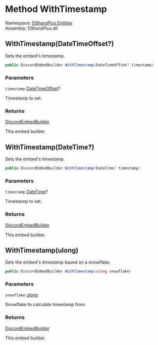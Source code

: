 # Method WithTimestamp

Namespace: [DSharpPlus.Entities](DSharpPlus.Entities.md)  
Assembly: DSharpPlus.dll

## <a id="DSharpPlus_Entities_DiscordEmbedBuilder_WithTimestamp_System_Nullable_System_DateTimeOffset__"></a>WithTimestamp\(DateTimeOffset?\)

Sets the embed's timestamp.

```csharp
public DiscordEmbedBuilder WithTimestamp(DateTimeOffset? timestamp)
```

### Parameters

`timestamp` [DateTimeOffset](https://learn.microsoft.com/dotnet/api/system.datetimeoffset)?

Timestamp to set.

### Returns

[DiscordEmbedBuilder](DSharpPlus.Entities.DiscordEmbedBuilder.md)

This embed builder.

## <a id="DSharpPlus_Entities_DiscordEmbedBuilder_WithTimestamp_System_Nullable_System_DateTime__"></a>WithTimestamp\(DateTime?\)

Sets the embed's timestamp.

```csharp
public DiscordEmbedBuilder WithTimestamp(DateTime? timestamp)
```

### Parameters

`timestamp` [DateTime](https://learn.microsoft.com/dotnet/api/system.datetime)?

Timestamp to set.

### Returns

[DiscordEmbedBuilder](DSharpPlus.Entities.DiscordEmbedBuilder.md)

This embed builder.

## <a id="DSharpPlus_Entities_DiscordEmbedBuilder_WithTimestamp_System_UInt64_"></a>WithTimestamp\(ulong\)

Sets the embed's timestamp based on a snowflake.

```csharp
public DiscordEmbedBuilder WithTimestamp(ulong snowflake)
```

### Parameters

`snowflake` [ulong](https://learn.microsoft.com/dotnet/api/system.uint64)

Snowflake to calculate timestamp from.

### Returns

[DiscordEmbedBuilder](DSharpPlus.Entities.DiscordEmbedBuilder.md)

This embed builder.


